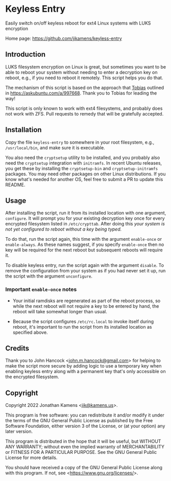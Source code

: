 Keyless Entry
=============

Easily switch on/off keyless reboot for ext4 Linux systems with LUKS encryption

Home page: <https://github.com/jikamens/keyless-entry>

Introduction
------------

LUKS filesystem encryption on Linux is great, but sometimes you want
to be able to reboot your system without needing to enter a decryption
key on reboot, e.g., if you need to reboot it remotely. This script
helps you do that.

The mechanism of this script is based on the approach that
[Tobias](https://askubuntu.com/users/344231/tobias) outlined in
<https://askubuntu.com/a/997668>. Thank you to Tobias for leading the
way!

This script is only known to work with ext4 filesystems, and probably
does not work with ZFS. Pull requests to remedy that will be
gratefully accepted.

Installation
------------

Copy the file `keyless-entry` to somewhere in your root filesystem, e.g., `/usr/local/bin`, and make sure it is executable.

You also need the `cryptsetup` utility to be installed, and you
probably also need the `cryptsetup` integration with `initramfs`. In
recent Ubuntu releases, you get these by installing the
`cryptsetup-bin` and `cryptsetup-initramfs` packages. You may need
other packages on other Linux distributions. If you know what's needed
for another OS, feel free to submit a PR to update this README.

Usage
-----

After installing the script, run it from its installed location with
one argument, `configure`. It will prompt you for your existing
decryption key once for every encrypted filesystem listed in
`/etc/crypttab`. After doing this _your system is not yet configured
to reboot without a key being typed._

To do that, run the script again, this time with the argument
`enable-once` or `enable-always`. As these names suggest, if you
specify `enable-once` then no key will be required for the next reboot
but subsequent reboots will require it.

To disable keyless entry, run the script again with the argument
`disable`. To remove the configuration from your system as if you had
never set it up, run the script with the argument `unconfigure`.

### Important `enable-once` notes

* Your initial ramdisks are regenerated as part of the reboot process,
  so while the next reboot will not require a key to be entered by
  hand, the reboot will take somewhat longer than usual.

* Because the script configures `/etc/rc.local` to invoke itself
  during reboot, it's important to run the script from its installed
  location as specified above.

Credits
-------

Thank you to John Hancock <<john.m.hancock@gmail.com>> for helping to
make the script more secure by adding logic to use a temporary key
when enabling keyless entry along with a permanent key that's only
accessible on the encrypted filesystem.

Copyright
---------

Copyright 2022 Jonathan Kamens <<jik@kamens.us>>.

This program is free software: you can redistribute it and/or modify
it under the terms of the GNU General Public License as published by
the Free Software Foundation, either version 3 of the License, or (at
your option) any later version.

This program is distributed in the hope that it will be useful, but
WITHOUT ANY WARRANTY; without even the implied warranty of
MERCHANTABILITY or FITNESS FOR A PARTICULAR PURPOSE. See the GNU
General Public License for more details.

You should have received a copy of the GNU General Public License
along with this program. If not, see <<https://www.gnu.org/licenses/>>.
